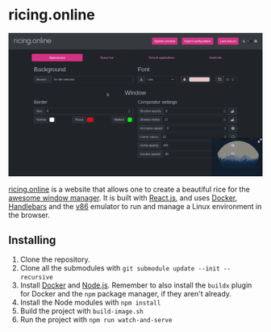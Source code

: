 # ricing.online

<p align="center">
    <img src="docs/ricing.gif">
</p>

[ricing.online](https://ricing.online) is a website that allows one to create a beautiful rice for the [awesome window manager](https://awesomewm.org/). It is built with [React.js](https://reactjs.org/), and uses [Docker](https://www.docker.com/), [Handlebars](https://handlebarsjs.com/) and the [v86](https://github.com/copy/v86) emulator to run and manage a Linux environment in the browser.

## Installing

1. Clone the repository.
2. Clone all the submodules with `git submodule update --init --recursive`
3. Install [Docker](https://www.docker.com/) and [Node.js](https://nodejs.org). Remember to also install the `buildx` plugin for Docker and the `npm` package manager, if they aren't already.
4. Install the Node modules with `npm install`
5. Build the project with `build-image.sh`
6. Run the project with `npm run watch-and-serve`
